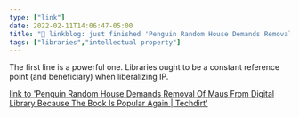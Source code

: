 ```yaml
---
type: ["link"]
date: 2022-02-11T14:06:47-05:00
title: "🔗 linkblog: just finished 'Penguin Random House Demands Removal Of Maus From Digital Library Because The Book Is Popular Again | Techdirt'"
tags: ["libraries","intellectual property"]
---
```

The first line is a powerful one. Libraries ought to be a constant reference point (and beneficiary) when liberalizing IP.
 
[link to 'Penguin Random House Demands Removal Of Maus From Digital Library Because The Book Is Popular Again | Techdirt'](https://www.techdirt.com/articles/20220210/12220048448/penguin-random-house-demands-removal-maus-digital-library-because-it-wants-to-sell-more-copies.shtml)
